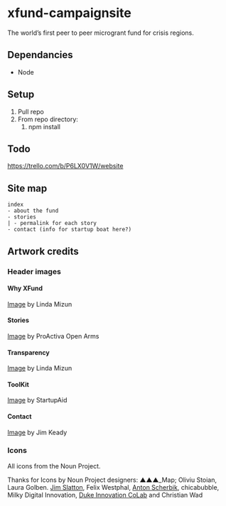 # xfund-campaignsite

The world’s first peer to peer microgrant fund for crisis regions.

## Dependancies
- Node

## Setup

1. Pull repo
2. From repo directory: 
    1. npm install

## Todo

https://trello.com/b/P6LX0V1W/website

## Site map

```
index
- about the fund
- stories
| - permalink for each story
- contact (info for startup boat here?)
```

## Artwork credits

### Header images

#### Why XFund
[Image](https://www.facebook.com/photo.php?fbid=10154366456118712&set=a.10152039822008712.1073741831.615868711&type=3&theater) by Linda Mizun

#### Stories
[Image](https://www.facebook.com/proactivaservice/photos/pb.111995985497928.-2207520000.1450140814./1027467373950780/?type=3&theater) by ProActiva Open Arms

#### Transparency
[Image](https://www.facebook.com/photo.php?fbid=10154402801608712&set=a.10152039822008712.1073741831.615868711&type=3&theater) by Linda Mizun

#### ToolKit
[Image](https://www.facebook.com/startupboat.eu/photos/pb.1583282258602341.-2207520000.1451236056./1595692744027959/?type=3&permPage=1) by StartupAid

#### Contact
[Image](https://www.facebook.com/photo.php?fbid=10156305706715158&set=a.10150269918495158.484320.821525157&type=3&theater) by Jim Keady


### Icons

All icons from the Noun Project.

Thanks for Icons by Noun Project designers: ▲▲▲_Map; Oliviu Stoian, Laura Golben. [Jim Slatton](https://thenounproject.com/search/?q=envelope+wings&i=135893), Felix Westphal, [Anton Scherbik](https://thenounproject.com/search/?q=scissors&i=170719), chicabubble, Milky Digital Innovation, [Duke Innovation CoLab](https://thenounproject.com/search/?q=collaborative+learning&i=27467) and Christian Wad

